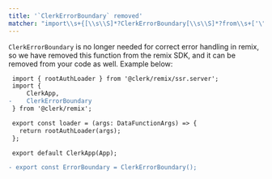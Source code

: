 ```yaml
---
title: '`ClerkErrorBoundary` removed'
matcher: "import\\s+{[\\s\\S]*?ClerkErrorBoundary[\\s\\S]*?from\\s+['\"]@clerk\\/remix[\\s\\S]*?['\"]"
---
```


`ClerkErrorBoundary` is no longer needed for correct error handling in remix, so we have removed this function from the remix SDK, and it can be removed from your code as well. Example below:

```diff
 import { rootAuthLoader } from '@clerk/remix/ssr.server';
 import {
     ClerkApp,
-    ClerkErrorBoundary
 } from '@clerk/remix';

 export const loader = (args: DataFunctionArgs) => {
   return rootAuthLoader(args);
 };

 export default ClerkApp(App);

- export const ErrorBoundary = ClerkErrorBoundary();
```
